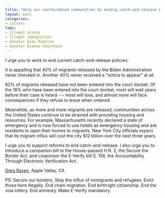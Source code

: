 ```yaml
---
title: "Help our overburdened communities by ending catch-and-release policies"
layout: post
categories:
- Letters
tags:
- illegal aliens
- illegal immigration
- Senator Alex Padilla
- Senator Dianne Feinstein
---
```


I urge you to work to end current catch-and-release policies.

It is appalling that 40% of migrants released by the Biden Administration never checked in. Another 40% never received a "notice to appear" at all.

82% of migrants released have not been entered into the court docket. Of the 18% who have been entered into the court docket, most will wait years before their case is heard --- most will lose, and almost none will face consequences if they refuse to leave when ordered.

Meanwhile, as more and more migrants are released, communities across the United States continue to be strained with providing housing and resources. For example, Massachusetts recently declared a state of emergency and is now forced to use hotels as emergency housing and ask residents to open their homes to migrants. New York City officials expect that its migrant influx will cost the city $12 billion over the next three years.

I urge you to support reforms to end catch-and-release. I also urge you to introduce a companion bill to the House-passed H.R. 2, the Secure the Border Act. and cosponsor the E-Verify bill S. 156, the Accountability Through Electronic Verification Act.

[Greg Raven](https://www.gregraven.org/), Apple Valley, CA

PS: Secure our borders. Stop the influx of immigrants and refugees. Evict those here illegally. End chain migration. End birthright citizenship. End the visa lottery. End amnesty. Make E-Verify mandatory.
